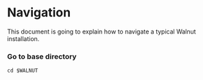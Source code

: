 # Navigation

This document is going to explain how to navigate a typical Walnut installation.

### Go to base directory

```
cd $WALNUT
```


